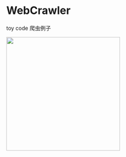 # WebCrawler
toy code 爬虫例子

<img src = "https://github.com/xiepl1997/WebCrawler/blob/master/images/pic1.jpg" width = 300>
